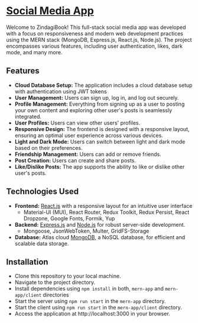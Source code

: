# [Social Media App]

Welcome to ZindagiBook! This full-stack social media app was developed with a focus on responsiveness and modern web development practices using the MERN stack (MongoDB, Express.js, React.js, Node.js).
The project encompasses various features, including user authentication, likes, dark mode, and many more.

## Features

- **Cloud Database Setup:** The application includes a cloud database setup with authentication using JWT tokens
- **User Management:** Users can sign up, log in, and log out securely.
- **Profile Management:** Everything from signing up as a user to posting your own content and exploring other user's posts is seamlessly integrated.
- **User Profiles:** Users can view other users' profiles.
- **Responsive Design:** The frontend is designed with a responsive layout, ensuring an optimal user experience across various devices.
- **Light and Dark Mode:** Users can switch between light and dark mode based on their preferences.
- **Friendship Management:** Users can add or remove friends.
- **Post Creation:** Users can create and share posts.
- **Like/Dislike Posts:** The app supports the ability to like or dislike other user's posts.

## Technologies Used

- **Frontend:** [React.js] with a responsive layout for an intuitive user interface
  - Material-UI (MUI), React Router, Redux Toolkit, Redux Persist, React Dropzone, Google Fonts, Formik, Yup
- **Backend:** [Express.js] and [Node.js] for robust server-side development.
  - Mongoose, JsonWebToken, Multer, GridFS-Storage
- **Database:** Atlas cloud [MongoDB], a NoSQL database, for efficient and scalable data storage.

## Installation

- Clone this repository to your local machine.
- Navigate to the project directory.
- Install dependencies using `npm install` in both, `mern-app` and `mern-app/client` directories
- Start the server using `npm run start` in the `mern-app` directory.
- Start the client using `npm run start` in the `mern-app/client` directory.
- Access the application at http://localhost:3000 in your browser.

[Social Media App]: https://github.com/AdityaSusawat/mern-app
[MongoDB]: https://www.mongodb.com/products/platform/cloud
[React.js]: https://react.dev
[Express.js]: https://expressjs.com
[Node.js]: https://nodejs.org/en/about
